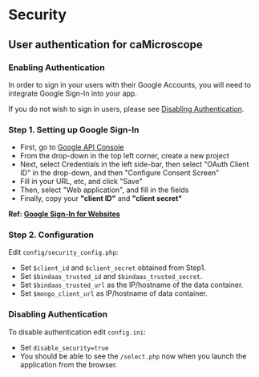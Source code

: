 # Security
## User authentication for caMicroscope 

### Enabling Authentication
In order to sign in your users with their Google Accounts, you will need to integrate Google Sign-In into your app.

If you do not wish to sign in users, please see [Disabling Authentication](https://github.com/camicroscope/Security/blob/release/README.md#disabling-authentication).

### Step 1. Setting up Google Sign-In

* First, go to [Google API Console](https://console.developers.google.com/project/_/apiui/apis/library)
* From the drop-down in the top left corner, create a new project
* Next, select Credentials in the left side-bar, then select "OAuth Client ID" in the drop-down, and then "Configure Consent Screen"
* Fill in your URL, etc, and click "Save"
* Then, select "Web application", and fill in the fields
* Finally, copy your **"client ID"** and **"client secret"**


**Ref: [Google Sign-In for Websites](https://developers.google.com/identity/sign-in/web/devconsole-project)**

### Step 2. Configuration

Edit `config/security_config.php`:

* Set `$client_id` and `$client_secret` obtained from Step1.
* Set `$bindaas_trusted_id` and `$bindaas_trusted_secret`.
* Set `$bindaas_trusted_url` as the IP/hostname of the data container.
* Set `$mongo_client_url` as IP/hostname of data container.  


### Disabling Authentication

To disable authentication edit `config.ini`:

* Set `disable_security=true`
* You should be able to see the `/select.php` now when you launch the application from the browser.

